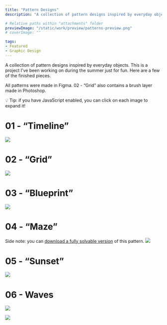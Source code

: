 ```yaml
---
title: "Pattern Designs"
description: "A collection of pattern designs inspired by everyday objects."

# Relative paths within "attachments" folder
previewImage: "/static/work/preview/patterns-preview.png"
# coverImage: ""

tags:
- Featured
- Graphic Design
---
```

<toc></toc>

A collection of pattern designs inspired by everyday objects. This is a project I’ve been working on during the summer just for fun. Here are a few of the finished pieces.

All patterns were made in Figma. 02 - “Grid” also contains a brush layer made in Photoshop.

<aside>
💡 Tip: if you have JavaScript enabled, you can click on each image to expand it!
</aside>

<a id="1"></a>
# 01 - “Timeline”
![](/static/work/patterns/pattern-1.png)


<a id="2"></a>
# 02 - “Grid”
![](/static/work/patterns/pattern-2.png)


<a id="3"></a>
# 03 - “Blueprint”
![](/static/work/patterns/pattern-3.png)

<a id="04"></a>
# 04 - “Maze”

Side note: you can [download a fully solvable version](https://bchen-personal-website.s3.us-west-1.amazonaws.com/maze-solvable.png) of this pattern.
![](/static/work/patterns/pattern-4.png)


<a id="05"></a>
# 05 - “Sunset”
![](/static/work/patterns/pattern-5.png)



<a id="06"></a>
# 06 - Waves

![](/static/work/patterns/pattern-6-light.png)

![](/static/work/patterns/pattern-6-dark.png)